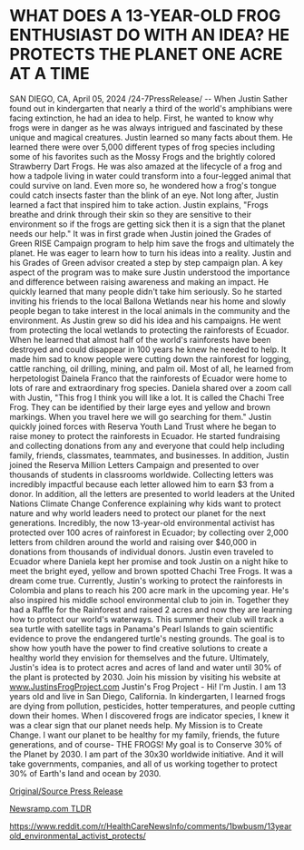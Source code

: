 # WHAT DOES A 13-YEAR-OLD FROG ENTHUSIAST DO WITH AN IDEA? HE PROTECTS THE PLANET ONE ACRE AT A TIME

SAN DIEGO, CA, April 05, 2024 /24-7PressRelease/ -- When Justin Sather found out in kindergarten that nearly a third of the world's amphibians were facing extinction, he had an idea to help.  First, he wanted to know why frogs were in danger as he was always intrigued and fascinated by these unique and magical creatures.   Justin learned so many facts about them. He learned there were over 5,000 different types of frog species including some of his favorites such as the Mossy Frogs and the brightly colored Strawberry Dart Frogs. He was also amazed at the lifecycle of a frog and how a tadpole living in water could transform into a four-legged animal that could survive on land. Even more so, he wondered how a frog's tongue could catch insects faster than the blink of an eye. Not long after, Justin learned a fact that inspired him to take action.   Justin explains, "Frogs breathe and drink through their skin so they are sensitive to their environment so if the frogs are getting sick then it is a sign that the planet needs our help."   It was in first grade when Justin joined the Grades of Green RISE Campaign program to help him save the frogs and ultimately the planet. He was eager to learn how to turn his ideas into a reality. Justin and his Grades of Green advisor created a step by step campaign plan. A key aspect of the program was to make sure Justin understood the importance and difference between raising awareness and making an impact. He quickly learned that many people didn't take him seriously. So he started inviting his friends to the local Ballona Wetlands near his home and slowly people began to take interest in the local animals in the community and the environment.   As Justin grew so did his idea and his campaigns. He went from protecting the local wetlands to protecting the rainforests of Ecuador. When he learned that almost half of the world's rainforests have been destroyed and could disappear in 100 years he knew he needed to help. It made him sad to know people were cutting down the rainforest for logging, cattle ranching, oil drilling, mining, and palm oil. Most of all, he learned from herpetologist Dainela Franco that the rainforests of Ecuador were home to lots of rare and extraordinary frog species.   Daniela shared over a zoom call with Justin, "This frog I think you will like a lot. It is called the Chachi Tree Frog. They can be identified by their large eyes and yellow and brown markings. When you travel here we will go searching for them."  Justin quickly joined forces with Reserva Youth Land Trust where he began to raise money to protect the rainforests in Ecuador. He started fundraising and collecting donations from any and everyone that could help including family, friends, classmates, teammates, and businesses. In addition, Justin joined the Reserva Million Letters Campaign and presented to over thousands of students in classrooms worldwide. Collecting letters was incredibly impactful because each letter allowed him to earn $3 from a donor. In addition, all the letters are presented to world leaders at the United Nations Climate Change Conference explaining why kids want to protect nature and why world leaders need to protect our planet for the next generations.   Incredibly, the now 13-year-old environmental activist has protected over 100 acres of rainforest in Ecuador; by collecting over 2,000 letters from children around the world and raising over $40,000 in donations from thousands of individual donors. Justin even traveled to Ecuador where Daniela kept her promise and took Justin on a night hike to meet the bright eyed, yellow and brown spotted Chachi Tree Frogs. It was a dream come true.  Currently, Justin's working to protect the rainforests in Colombia and plans to reach his 200 acre mark in the upcoming year. He's also inspired his middle school environmental club to join in. Together they had a Raffle for the Rainforest and raised 2 acres and now they are learning how to protect our world's waterways. This summer their club will track a sea turtle with satellite tags in Panama's Pearl Islands to gain scientific evidence to prove the endangered turtle's nesting grounds. The goal is to show how youth have the power to find creative solutions to create a healthy world they envision for themselves and the future. Ultimately, Justin's idea is to protect acres and acres of land and water until 30% of the plant is protected by 2030.  Join his mission by visiting his website at www.JustinsFrogProject.com  Justin's Frog Project - Hi! I'm Justin.  I am 13 years old and live in San Diego, California. In kindergarten, I learned frogs are dying from pollution, pesticides, hotter temperatures, and people cutting down their homes. When I discovered frogs are indicator species, I knew it was a clear sign that our planet needs help. My Mission is to Create Change. I want our planet to be healthy for my family, friends, the future generations, and of course- THE FROGS! My goal is to Conserve 30% of the Planet by 2030. I am part of the 30x30 worldwide initiative. And it will take governments, companies, and all of us working together to protect 30% of Earth's land and ocean by 2030. 

[Original/Source Press Release](https://www.24-7pressrelease.com/press-release/509847/what-does-a-13-year-old-frog-enthusiast-do-with-an-idea-he-protects-the-planet-one-acre-at-a-time)
                    

[Newsramp.com TLDR](None) 

https://www.reddit.com/r/HealthCareNewsInfo/comments/1bwbusm/13yearold_environmental_activist_protects/